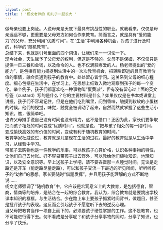 ```yaml
---
layout: post
title: ! '杨文老师的 和儿子一起长大 '
---
```


<p>做母亲也要上岗证。人说母亲是天底下最具有挑战性的职业。就我看来，仅仅是母亲远远不够，更重要是父母双方如何合作来教育。简而言之，就是具有“爱的能力”的父母，充分利用“优质时间”，在“生活”中利用各种机会，对孩子进行及时的，科学的“随机教育”。<br />
总结下来，也就是引号里面的四个词语，让我们来一一讨论一下。<br />
现今社会，天生赋予了父母爱的权利，但这是不够的。父母不是保姆，不仅仅只是提供一日三餐和金钱，以及命令的人。也不仅满腔疼爱的人。杨老师提出的“爱的能力”，是包括有能力捕捉到生活中的一次次教育机会，把转瞬即逝的具有教育价值的事情，融会贯通到孩子的教育中。处处留心皆学问。这关系到父母的细心程度。细心包括在生活中，在学习上，在思想上细致入微地观察到孩子的每一个变化。举个例子，孩子们都喜欢吃一种事物叫“蛋黄派”，但有没有留心过上面的英文标签（custard）写的是什么？它的主要材料是什么？如果仅仅是在书本或课堂上讲授，孩子们不容易记住。但是在他们吃到嘴里，问到香味，触摸到软软的小蛋糕的时候，他们的视觉，味觉，触觉全被调动了起来，自然而然就掌握了这些生活小知识。瞧，很简单吧。<br />
也许父母摊手说自己没有时间也没有精力，这不是借口！正因为此，家长们要争取把而孩子相处的时间变成“优质时间”。也就是说，“把与孩子相处的每一段时间，变成愉快高效的有价值的时间，变成有利于随机教育的时间。”<br />
教育学家杜威说过，教育就是儿童现在生活的过程。最好的教育就是从生活中学习，从经验中学习。<br />
带孩子去购物也是一件教学的乐事，可以教孩子心算价格，认识各种事物的特性，让他们自己去付账。好不容易带孩子出去野外，可以教给他们植物知识，地理知识，以及安全意识等。早上送孩子上学吧，请不要吝啬那一点睡觉时间。无论是走路还是开车（能走路尽量走路），可以和孩子交流一下最近的所见所闻，听听听孩子的“幼稚”的思想。家长要随时“借题发挥”，并且用孩子能理解的方式不断地说……<br />
杨文老师强调了“随机教育”中，它应该是宏观意义上的大教育，是包括德育，智商，情商等的培养，是结合在一起的综合教育。我认为，综合教育就是要跳出学校课本知识的框框，与生活结合。少在路上车上要孩子抓紧时间背书，做题目，甚至是批评孩子的表现。这反而会引起孩子不愿意听下去的逆反心理。<br />
当父母把教育当作一项自上而下的，必须要孩子硬性掌握的工作。这不是教育，也不可能进行得下去。何不看成是分享呢？和孩子分享事物的同时，分享了知识，也分享了快乐。</p>
